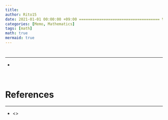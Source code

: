 ```yaml
---
title: 
author: Rito15
date: 2021-01-01 00:00:00 +09:00 ==================================== 변경!
categories: [Memo, Mathematics]
tags: [math]
math: true
mermaid: true
---
```


# 
---
- 

<br>

# References
---
- <>